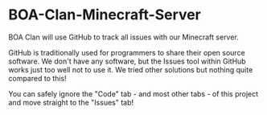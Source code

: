 # BOA-Clan-Minecraft-Server

BOA Clan will use GitHub to track all issues with our Minecraft server.

GitHub is traditionally used for programmers to share their open source software. We don't have any software, but the Issues tool within GitHub works just too well not to use it. We tried other solutions but nothing quite compared to this!

You can safely ignore the "Code" tab - and most other tabs - of this project and move straight to the "Issues" tab!
